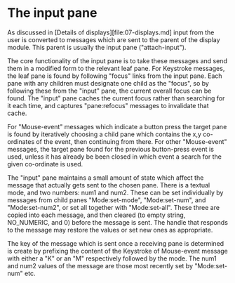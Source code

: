 
# The input pane

As discussed in [Details of displays][file:07-displays.md] input from
the user is converted to messages which are sent to the parent of the
display module.  This parent is usually the input pane ("attach-input").

The core functionality of the input pane is to take these messages and
send them in a modified form to the relevant leaf pane.  For Keystroke
messages, the leaf pane is found by following "focus" links from the
input pane.  Each pane with any children must designate one child as the
"focus", so by following these from the "input" pane, the current
overall focus can be found.  The "input" pane caches the current focus
rather than searching for it each time, and captures "pane:refocus"
messages to invalidate that cache.

For "Mouse-event" messages which indicate a button press the target pane
is found by iteratively choosing a child pane which contains the x,y
co-ordinates of the event, then continuing from there.  For other
"Mouse-event" messages, the target pane found for the previous
button-press event is used, unless it has already be been closed in
which event a search for the given co-ordinate is used.

The "input" pane maintains a small amount of state which affect the
message that actually gets sent to the chosen pane.  There is a textual
mode, and two numbers: num1 and num2.  These can be set individually by
messages from child panes "Mode:set-mode", "Mode:set-num", and
"Mode:set-num2", or set all together with "Mode:set-all".  These three
are copied into each message, and then cleared (to empty string,
NO_NUMERIC, and 0) before the message is sent.  The handle that responds
to the message may restore the values or set new ones as appropriate.

The key of the message which is sent once a receiving pane is determined
is create by prefixing the content of the Keystroke of Mouse-event
message with either a "K" or an "M" respectively followed by the mode.
The num1 and num2 values of the message are those most recently set by
"Mode:set-num" etc.